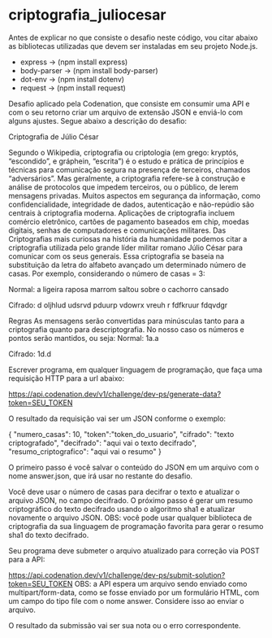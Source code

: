# criptografia_juliocesar

Antes de explicar no que consiste o desafio neste código, vou citar abaixo as bibliotecas utilizadas que devem ser instaladas em seu projeto Node.js.

  - express       -> (npm install express)
  - body-parser   -> (npm install body-parser)
  - dot-env       -> (npm install dotenv)
  - request       -> (npm install request)

Desafio aplicado pela Codenation, que consiste em consumir uma API e com o seu retorno criar um arquivo de extensão JSON e enviá-lo com alguns ajustes. Segue abaixo a descrição do desafio:


Criptografia de Júlio César

Segundo o Wikipedia, criptografia ou criptologia (em grego: kryptós, “escondido”, e gráphein, “escrita”) é o estudo e prática de princípios e técnicas para comunicação segura na presença de terceiros, chamados “adversários”. Mas geralmente, a criptografia refere-se à construção e análise de protocolos que impedem terceiros, ou o público, de lerem mensagens privadas. Muitos aspectos em segurança da informação, como confidencialidade, integridade de dados, autenticação e não-repúdio são centrais à criptografia moderna. Aplicações de criptografia incluem comércio eletrônico, cartões de pagamento baseados em chip, moedas digitais, senhas de computadores e comunicações militares. Das Criptografias mais curiosas na história da humanidade podemos citar a criptografia utilizada pelo grande líder militar romano Júlio César para comunicar com os seus generais. Essa criptografia se baseia na substituição da letra do alfabeto avançado um determinado número de casas. Por exemplo, considerando o número de casas = 3:

Normal: a ligeira raposa marrom saltou sobre o cachorro cansado

Cifrado: d oljhlud udsrvd pduurp vdowrx vreuh r fdfkruur fdqvdgr

Regras
As mensagens serão convertidas para minúsculas tanto para a criptografia quanto para descriptografia.
No nosso caso os números e pontos serão mantidos, ou seja:
Normal: 1a.a

Cifrado: 1d.d

Escrever programa, em qualquer linguagem de programação, que faça uma requisição HTTP para a url abaixo:

https://api.codenation.dev/v1/challenge/dev-ps/generate-data?token=SEU_TOKEN

O resultado da requisição vai ser um JSON conforme o exemplo:

{
	"numero_casas": 10,
	"token":"token_do_usuario",
	"cifrado": "texto criptografado",
	"decifrado": "aqui vai o texto decifrado",
	"resumo_criptografico": "aqui vai o resumo"
}

O primeiro passo é você salvar o conteúdo do JSON em um arquivo com o nome answer.json, que irá usar no restante do desafio.

Você deve usar o número de casas para decifrar o texto e atualizar o arquivo JSON, no campo decifrado. O próximo passo é gerar um resumo criptográfico do texto decifrado usando o algoritmo sha1 e atualizar novamente o arquivo JSON. OBS: você pode usar qualquer biblioteca de criptografia da sua linguagem de programação favorita para gerar o resumo sha1 do texto decifrado.

Seu programa deve submeter o arquivo atualizado para correção via POST para a API:

https://api.codenation.dev/v1/challenge/dev-ps/submit-solution?token=SEU_TOKEN
OBS: a API espera um arquivo sendo enviado como multipart/form-data, como se fosse enviado por um formulário HTML, com um campo do tipo file com o nome answer. Considere isso ao enviar o arquivo.

O resultado da submissão vai ser sua nota ou o erro correspondente.
